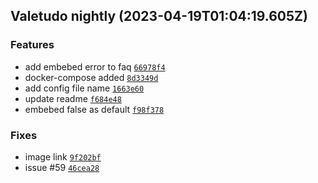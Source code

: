 ## Valetudo nightly (2023-04-19T01:04:19.605Z)

### Features

- add embebed error to faq [`66978f4`](https://github.com/congatudo/Congatudo/commit/66978f4cbf4ed7fba0d8989dd1d819881e3f8904)
- docker-compose added [`8d3349d`](https://github.com/congatudo/Congatudo/commit/8d3349d5c264b149daa117575b10c02066ee5f67)
- add config file name [`1663e60`](https://github.com/congatudo/Congatudo/commit/1663e606600e1af6391f0cbc2c0e28dae4a931eb)
- update readme [`f684e48`](https://github.com/congatudo/Congatudo/commit/f684e4804664fde1c16cd2af2c2b2dfbf6d57b95)
- embebed false as default [`f98f378`](https://github.com/congatudo/Congatudo/commit/f98f37883af0d641b981c4bd0f72aaa16cc7cebb)

### Fixes

- image link [`9f202bf`](https://github.com/congatudo/Congatudo/commit/9f202bfd4899d6af77f460f10c67690213097904)
- issue #59 [`46cea28`](https://github.com/congatudo/Congatudo/commit/46cea28f22356ebfc6a4ddf6cbfb177e95e64efd)
